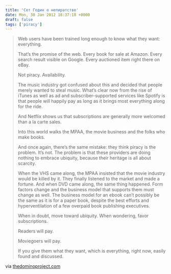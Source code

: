 ```yaml
---
title: 'Сет Годин о непиратстве'
date: Mon, 30 Jan 2012 18:37:18 +0000
draft: false
tags: ['piracy']
---
```


> Web users have been trained long enough to know what they want: everything.
> 
> That’s the promise of the web. Every book for sale at Amazon. Every search result visible on Google. Every auctioned item right there on eBay.
> 
> Not piracy. Availability.
> 
> The music industry got confused about this and decided that people merely wanted to steal music. What’s clear now from the rise of iTunes as well as ad and subscriber-supported services like Spotify is that people will happily pay as long as it brings most everything along for the ride.
> 
> And Netflix shows us that subscriptions are generally more welcomed than a la carte sales.
> 
> Into this world walks the MPAA, the movie business and the folks who make books.
> 
> And once again, there’s the same mistake: they think piracy is the problem. It’s not. The problem is that these providers are doing nothing to embrace ubiquity, because their heritage is all about scarcity.
> 
> When the VHS came along, the MPAA insisted that the movie industry would be killed by it. They finally listened to the market and made a fortune. And when DVD came along, the same thing happened. Form factors change and the business model that supports them must change as well. The business model for an ebook can’t possibly be the same as it is for a paper book, despite the best efforts and hyperventilation of a few overpaid book publishing executives.
> 
> When in doubt, move toward ubiquity. When wondering, favor subscriptions.
> 
> Readers will pay.
> 
> Moviegoers will pay.
> 
> If you give them what they want, which is everything, right now, easily found and discussed.

via [thedominoproject.com](http://www.thedominoproject.com/2012/01/ubiquity.html)